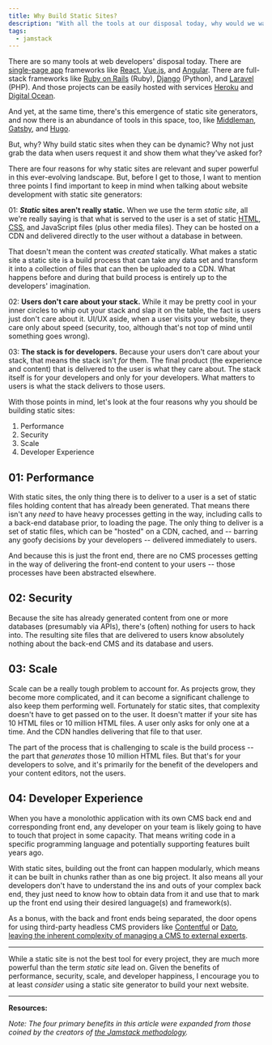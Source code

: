 ```yaml
---
title: Why Build Static Sites?
description: "With all the tools at our disposal today, why would we waste our time building static sites? I'll give you four reasons."
tags:
  - jamstack
---
```


There are so many tools at web developers' disposal today. There are [single-page app](https://en.wikipedia.org/wiki/Single-page_application) frameworks like [React](https://reactjs.org/), [Vue.js](https://vuejs.org/), and [Angular](https://angular.io/). There are full-stack frameworks like [Ruby on Rails](https://rubyonrails.org/) (Ruby), [Django](https://www.djangoproject.com/) (Python), and [Laravel](https://laravel.com/) (PHP). And those projects can be easily hosted with services [Heroku](https://www.heroku.com/) and [Digital Ocean](https://www.digitalocean.com/).

And yet, at the same time, there's this emergence of static site generators, and now there is an abundance of tools in this space, too, like [Middleman](https://middlemanapp.com/), [Gatsby](https://www.gatsbyjs.org/), and [Hugo](https://gohugo.io/).

But, why? Why build static sites when they can be dynamic? Why not just grab the data when users request it and show them what they've asked for?

There are four reasons for why static sites are relevant and super powerful in this ever-evolving landscape. But, before I get to those, I want to mention three points I find important to keep in mind when talking about website development with static site generators:

01: **_Static_ sites aren't really static.** When we use the term _static site_, all we're really saying is that what is served to the user is a set of static [HTML](/wtf-is-html), [CSS](/wtf-is-css), and JavaScript files (plus other media files). They can be hosted on a CDN and delivered directly to the user without a database in between.

That doesn't mean the content was _created_ statically. What makes a static site a static site is a build process that can take any data set and transform it into a collection of files that can then be uploaded to a CDN. What happens before and during that build process is entirely up to the developers' imagination.

02: **Users don't care about your stack.** While it may be pretty cool in your inner circles to whip out your stack and slap it on the table, the fact is users just don't care about it. UI/UX aside, when a user visits your website, they care only about speed (security, too, although that's not top of mind until something goes wrong).

03: **The stack is for developers.** Because your users don't care about your stack, that means the stack isn't _for_ them. The final product (the experience and content) that is delivered to the user is what they care about. The stack itself is for your developers and only for your developers. What matters to users is what the stack delivers to those users.

With those points in mind, let's look at the four reasons why you should be building static sites:

1. Performance
2. Security
3. Scale
4. Developer Experience

## 01: Performance

With static sites, the only thing there is to deliver to a user is a set of static files holding content that has already been generated. That means there isn't any _need_ to have heavy processes getting in the way, including calls to a back-end database prior, to loading the page. The only thing to deliver is a set of static files, which can be "hosted" on a CDN, cached, and -- barring any goofy decisions by your developers -- delivered immediately to users.

And because this is just the front end, there are no CMS processes getting in the way of delivering the front-end content to your users -- those processes have been abstracted elsewhere.

## 02: Security

Because the site has already generated content from one or more databases (presumably via APIs), there's (often) nothing for users to hack into. The resulting site files that are delivered to users know absolutely nothing about the back-end CMS and its database and users.

## 03: Scale

Scale can be a really tough problem to account for. As projects grow, they become more complicated, and it can become a significant challenge to also keep them performing well. Fortunately for static sites, that complexity doesn't have to get passed on to the user. It doesn't matter if your site has 10 HTML files or 10 million HTML files. A user only asks for only one at a time. And the CDN handles delivering that file to that user.

The part of the process that is challenging to scale is the build process -- the part that _generates_ those 10 million HTML files. But that's for your developers to solve, and it's primarily for the benefit of the developers and your content editors, not the users.

## 04: Developer Experience

When you have a monolothic application with its own CMS back end and corresponding front end, any developer on your team is likely going to have to touch that project in some capacity. That means writing code in a specific programming language and potentially supporting features built years ago.

With static sites, building out the front can happen modularly, which means it can be built in chunks rather than as one big project. It also means all your developers don't have to understand the ins and outs of your complex back end, they just need to know how to obtain data from it and use that to mark up the front end using their desired language(s) and framework(s).

As a bonus, with the back and front ends being separated, the door opens for using third-party headless CMS providers like [Contentful](https://www.contentful.com/) or [Dato](https://www.datocms.com/), [leaving the inherent complexity of managing a CMS to external experts](/four-key-factors-build-v-buy-software.html).

---

While a static site is not the best tool for every project, they are much more powerful than the term _static site_ lead on. Given the benefits of performance, security, scale, and developer happiness, I encourage you to at least _consider_ using a static site generator to build your next website.

---

**Resources:**

_Note: The four primary benefits in this article were expanded from those coined by the creators of [the Jamstack methodology](https://jamstack.org/)._
